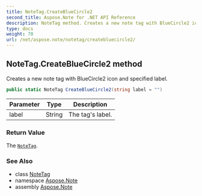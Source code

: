 ```yaml
---
title: NoteTag.CreateBlueCircle2
second_title: Aspose.Note for .NET API Reference
description: NoteTag method. Creates a new note tag with BlueCircle2 icon and specified label
type: docs
weight: 70
url: /net/aspose.note/notetag/createbluecircle2/
---
```

## NoteTag.CreateBlueCircle2 method

Creates a new note tag with BlueCircle2 icon and specified label.

```csharp
public static NoteTag CreateBlueCircle2(string label = "")
```

| Parameter | Type | Description |
| --- | --- | --- |
| label | String | The tag's label. |

### Return Value

The [`NoteTag`](../).

### See Also

* class [NoteTag](../)
* namespace [Aspose.Note](../../notetag/)
* assembly [Aspose.Note](../../../)


